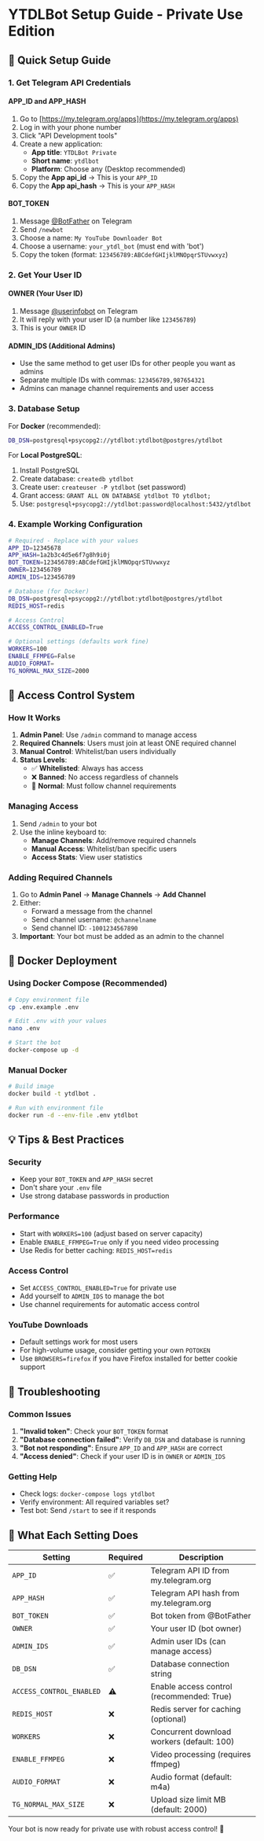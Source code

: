 # YTDLBot Setup Guide - Private Use Edition

## 🚀 Quick Setup Guide

### 1. **Get Telegram API Credentials**

#### APP_ID and APP_HASH
1. Go to [https://my.telegram.org/apps](https://my.telegram.org/apps)
2. Log in with your phone number
3. Click "API Development tools"
4. Create a new application:
   - **App title**: `YTDLBot Private`
   - **Short name**: `ytdlbot`
   - **Platform**: Choose any (Desktop recommended)
5. Copy the **App api_id** → This is your `APP_ID`
6. Copy the **App api_hash** → This is your `APP_HASH`

#### BOT_TOKEN
1. Message [@BotFather](https://t.me/BotFather) on Telegram
2. Send `/newbot`
3. Choose a name: `My YouTube Downloader Bot`
4. Choose a username: `your_ytdl_bot` (must end with 'bot')
5. Copy the token (format: `123456789:ABCdefGHIjklMNOpqrSTUvwxyz`)

### 2. **Get Your User ID**

#### OWNER (Your User ID)
1. Message [@userinfobot](https://t.me/userinfobot) on Telegram
2. It will reply with your user ID (a number like `123456789`)
3. This is your `OWNER` ID

#### ADMIN_IDS (Additional Admins)
- Use the same method to get user IDs for other people you want as admins
- Separate multiple IDs with commas: `123456789,987654321`
- Admins can manage channel requirements and user access

### 3. **Database Setup**

For **Docker** (recommended):
```bash
DB_DSN=postgresql+psycopg2://ytdlbot:ytdlbot@postgres/ytdlbot
```

For **Local PostgreSQL**:
1. Install PostgreSQL
2. Create database: `createdb ytdlbot`
3. Create user: `createuser -P ytdlbot` (set password)
4. Grant access: `GRANT ALL ON DATABASE ytdlbot TO ytdlbot;`
5. Use: `postgresql+psycopg2://ytdlbot:password@localhost:5432/ytdlbot`

### 4. **Example Working Configuration**

```bash
# Required - Replace with your values
APP_ID=12345678
APP_HASH=1a2b3c4d5e6f7g8h9i0j
BOT_TOKEN=123456789:ABCdefGHIjklMNOpqrSTUvwxyz
OWNER=123456789
ADMIN_IDS=123456789

# Database (for Docker)
DB_DSN=postgresql+psycopg2://ytdlbot:ytdlbot@postgres/ytdlbot
REDIS_HOST=redis

# Access Control
ACCESS_CONTROL_ENABLED=True

# Optional settings (defaults work fine)
WORKERS=100
ENABLE_FFMPEG=False
AUDIO_FORMAT=
TG_NORMAL_MAX_SIZE=2000
```

## 🔐 Access Control System

### How It Works
1. **Admin Panel**: Use `/admin` command to manage access
2. **Required Channels**: Users must join at least ONE required channel
3. **Manual Control**: Whitelist/ban users individually
4. **Status Levels**:
   - ✅ **Whitelisted**: Always has access
   - ❌ **Banned**: No access regardless of channels
   - 👤 **Normal**: Must follow channel requirements

### Managing Access
1. Send `/admin` to your bot
2. Use the inline keyboard to:
   - **Manage Channels**: Add/remove required channels
   - **Manual Access**: Whitelist/ban specific users
   - **Access Stats**: View user statistics

### Adding Required Channels
1. Go to **Admin Panel** → **Manage Channels** → **Add Channel**
2. Either:
   - Forward a message from the channel
   - Send channel username: `@channelname`
   - Send channel ID: `-1001234567890`
3. **Important**: Your bot must be added as an admin to the channel

## 🐳 Docker Deployment

### Using Docker Compose (Recommended)
```bash
# Copy environment file
cp .env.example .env

# Edit .env with your values
nano .env

# Start the bot
docker-compose up -d
```

### Manual Docker
```bash
# Build image
docker build -t ytdlbot .

# Run with environment file
docker run -d --env-file .env ytdlbot
```

## 💡 Tips & Best Practices

### Security
- Keep your `BOT_TOKEN` and `APP_HASH` secret
- Don't share your `.env` file
- Use strong database passwords in production

### Performance
- Start with `WORKERS=100` (adjust based on server capacity)
- Enable `ENABLE_FFMPEG=True` only if you need video processing
- Use Redis for better caching: `REDIS_HOST=redis`

### Access Control
- Set `ACCESS_CONTROL_ENABLED=True` for private use
- Add yourself to `ADMIN_IDS` to manage the bot
- Use channel requirements for automatic access control

### YouTube Downloads
- Default settings work for most users
- For high-volume usage, consider getting your own `POTOKEN`
- Use `BROWSERS=firefox` if you have Firefox installed for better cookie support

## 🚨 Troubleshooting

### Common Issues

1. **"Invalid token"**: Check your `BOT_TOKEN` format
2. **"Database connection failed"**: Verify `DB_DSN` and database is running
3. **"Bot not responding"**: Ensure `APP_ID` and `APP_HASH` are correct
4. **"Access denied"**: Check if your user ID is in `OWNER` or `ADMIN_IDS`

### Getting Help
- Check logs: `docker-compose logs ytdlbot`
- Verify environment: All required variables set?
- Test bot: Send `/start` to see if it responds

## 🎯 What Each Setting Does

| Setting | Required | Description |
|---------|----------|-------------|
| `APP_ID` | ✅ | Telegram API ID from my.telegram.org |
| `APP_HASH` | ✅ | Telegram API hash from my.telegram.org |
| `BOT_TOKEN` | ✅ | Bot token from @BotFather |
| `OWNER` | ✅ | Your user ID (bot owner) |
| `ADMIN_IDS` | ✅ | Admin user IDs (can manage access) |
| `DB_DSN` | ✅ | Database connection string |
| `ACCESS_CONTROL_ENABLED` | ⚠️ | Enable access control (recommended: True) |
| `REDIS_HOST` | ❌ | Redis server for caching (optional) |
| `WORKERS` | ❌ | Concurrent download workers (default: 100) |
| `ENABLE_FFMPEG` | ❌ | Video processing (requires ffmpeg) |
| `AUDIO_FORMAT` | ❌ | Audio format (default: m4a) |
| `TG_NORMAL_MAX_SIZE` | ❌ | Upload size limit MB (default: 2000) |

Your bot is now ready for private use with robust access control! 🎉

